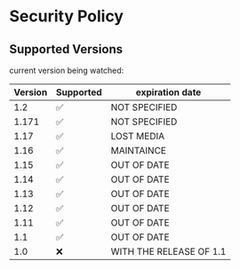 # Security Policy

## Supported Versions

current version being watched:

| Version | Supported          | expiration date  |
| ------- | ------------------ | ---------------- |
| 1.2     | :white_check_mark: | NOT SPECIFIED    |  
| 1.171   | :white_check_mark: | NOT SPECIFIED    |  
| 1.17    | :white_check_mark: | LOST MEDIA       |  
| 1.16    | :white_check_mark: | MAINTAINCE       |  
| 1.15    | :white_check_mark: | OUT OF DATE      |   
| 1.14    | :white_check_mark: | OUT OF DATE      |                   
| 1.13    | :white_check_mark: | OUT OF DATE      |  
| 1.12    | :white_check_mark: | OUT OF DATE      |  
| 1.11    | :white_check_mark: | OUT OF DATE      |
| 1.1     | :white_check_mark: | OUT OF DATE      |
| 1.0     | :x:                | WITH THE RELEASE OF 1.1|
